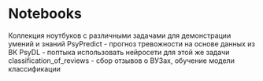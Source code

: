 # Notebooks
Коллекция ноутбуков с различными задачами для демонстрации умений и знаний
PsyPredict - прогноз тревожности на основе данных из ВК
PsyDL - поптыка использовать нейросети для этой же задачи
classification_of_reviews - сбор отзывов о ВУЗах, обучение модели классификации
